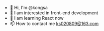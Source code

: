 - 👋 Hi, I'm @kongsa
- 👀 I am interested in front-end development
- 🌱 I am learning React now
- 📫 How to contact me ks020809@163.com
